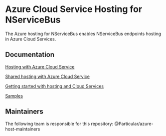 # Azure Cloud Service Hosting for NServiceBus

The Azure hosting for NServiceBus enables NServiceBus endpoints hosting in Azure Cloud Services. 

## Documentation

[Hosting with Azure Cloud Service](http://docs.particular.net/nservicebus/azure/hosting#cloud-services)

[Shared hosting with Azure Cloud Service](http://docs.particular.net/nservicebus/azure/hosting#cloud-services-shared-hosting)

[Getting started with hosting and Cloud Services](http://docs.particular.net/nservicebus/azure/hosting-in-azure-cloud-services)

[Samples](https://github.com/Particular/NServiceBus.Azure.samples) 

## Maintainers
The following team is responsible for this repository: @Particular/azure-host-maintainers
